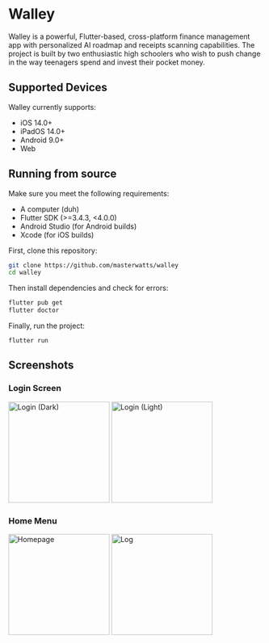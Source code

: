 # Walley
Walley is a powerful, Flutter-based, cross-platform finance management app with personalized AI roadmap and receipts scanning capabilities. The project is built by two enthusiastic high schoolers who wish to push change in the way teenagers spend and invest their pocket money.

## Supported Devices
Walley currently supports:
- iOS 14.0+
- iPadOS 14.0+
- Android 9.0+
- Web

## Running from source
Make sure you meet the following requirements:
- A computer (duh)
- Flutter SDK (>=3.4.3, <4.0.0)
- Android Studio (for Android builds)
- Xcode (for iOS builds)

First, clone this repository:
```bash
git clone https://github.com/masterwatts/walley
cd walley
```

Then install dependencies and check for errors:
```bash
flutter pub get
flutter doctor
```

Finally, run the project:
```
flutter run
```

## Screenshots
### Login Screen
<img src="https://github.com/user-attachments/assets/d55624e4-ac76-4e46-bf16-9188aa0d63dc" alt="Login (Dark)" width="200"/>
<img src="https://github.com/user-attachments/assets/99f667ad-ef31-4a47-8293-d5c3f2783ca8" alt="Login (Light)" width="200"/>

### Home Menu
<img src="https://github.com/user-attachments/assets/7300d1ed-f8cd-45de-8f1e-39321b302b39" alt="Homepage" width="200"/>
<img src="https://github.com/user-attachments/assets/66fa5447-4890-4fc9-9b63-425538df6468" alt="Log" width="200"/>
